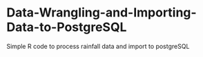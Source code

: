 # Data-Wrangling-and-Importing-Data-to-PostgreSQL

Simple R code to process rainfall data and import to postgreSQL

